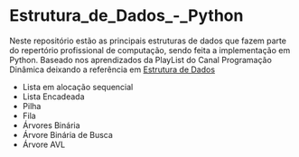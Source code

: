 # Estrutura_de_Dados_-_Python
Neste repositório estão as principais estruturas de dados que fazem parte do repertório profissional de computação, sendo feita a implementação em Python. Baseado nos aprendizados da PlayList do Canal Programação Dinâmica deixando a referência em [Estrutura de Dados](https://youtube.com/playlist?list=PL5TJqBvpXQv5Bb71AE5Cd_kB5rNsfU4Cp)
* Lista em alocação sequencial
* Lista Encadeada
* Pilha
* Fila
* Árvores Binária
* Árvore Binária de Busca 
* Árvore AVL
